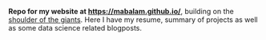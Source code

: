 **Repo for my website at https://mabalam.github.io/**, building on the [shoulder of the giants](https://academicpages.github.io). Here I have my resume, summary of projects as well as some data science related blogposts.


